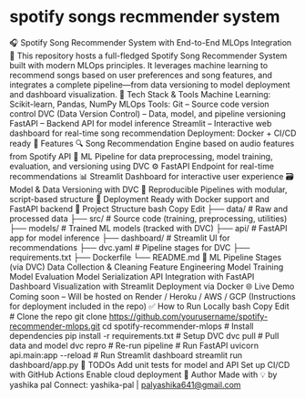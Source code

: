 # spotify songs recmmender system 
🎧 Spotify Song Recommender System with End-to-End MLOps Integration 🚀 This repository hosts a full-fledged Spotify Song Recommender System built with modern MLOps principles. It leverages machine learning to recommend songs based on user preferences and song features, and integrates a complete pipeline—from data versioning to model deployment and dashboard visualization.  🔧 Tech Stack & Tools Machine Learning: Scikit-learn, Pandas, NumPy  MLOps Tools:  Git – Source code version control  DVC (Data Version Control) – Data, model, and pipeline versioning  FastAPI – Backend API for model inference  Streamlit – Interactive web dashboard for real-time song recommendation  Deployment: Docker + CI/CD ready  🚀 Features 🔍 Song Recommendation Engine based on audio features from Spotify API  🧠 ML Pipeline for data preprocessing, model training, evaluation, and versioning using DVC  ⚙️ FastAPI Endpoint for real-time recommendations  📊 Streamlit Dashboard for interactive user experience  🗃️ Model & Data Versioning with DVC  🔁 Reproducible Pipelines with modular, script-based structure  🚢 Deployment Ready with Docker support and FastAPI backend  📁 Project Structure bash Copy Edit ├── data/                 # Raw and processed data ├── src/                  # Source code (training, preprocessing, utilities) ├── models/               # Trained ML models (tracked with DVC) ├── api/                  # FastAPI app for model inference ├── dashboard/            # Streamlit UI for recommendations ├── dvc.yaml              # Pipeline stages for DVC ├── requirements.txt ├── Dockerfile └── README.md 🔄 ML Pipeline Stages (via DVC) Data Collection & Cleaning  Feature Engineering  Model Training  Model Evaluation  Model Serialization  API Integration with FastAPI  Dashboard Visualization with Streamlit  Deployment via Docker  🌐 Live Demo Coming soon – Will be hosted on Render / Heroku / AWS / GCP (Instructions for deployment included in the repo)  ✅ How to Run Locally bash Copy Edit # Clone the repo git clone https://github.com/yourusername/spotify-recommender-mlops.git cd spotify-recommender-mlops  # Install dependencies pip install -r requirements.txt  # Setup DVC dvc pull  # Pull data and model dvc repro # Re-run pipeline  # Run FastAPI uvicorn api.main:app --reload  # Run Streamlit dashboard streamlit run dashboard/app.py 📌 TODOs  Add unit tests for model and API   Set up CI/CD with GitHub Actions   Enable cloud deployment  🧠 Author Made with 💡 by yashika pal Connect: yashika-pal | palyashika641@gmail.com

